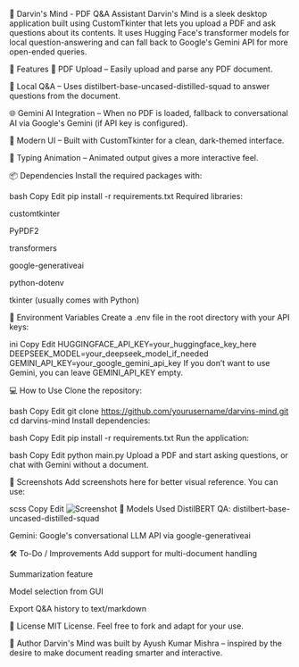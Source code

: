 🧠 Darvin's Mind - PDF Q&A Assistant
Darvin's Mind is a sleek desktop application built using CustomTkinter that lets you upload a PDF and ask questions about its contents. It uses Hugging Face's transformer models for local question-answering and can fall back to Google's Gemini API for more open-ended queries.

🚀 Features
📄 PDF Upload – Easily upload and parse any PDF document.

🤖 Local Q&A – Uses distilbert-base-uncased-distilled-squad to answer questions from the document.

🌐 Gemini AI Integration – When no PDF is loaded, fallback to conversational AI via Google's Gemini (if API key is configured).

🎨 Modern UI – Built with CustomTkinter for a clean, dark-themed interface.

💬 Typing Animation – Animated output gives a more interactive feel.

📦 Dependencies
Install the required packages with:

bash
Copy
Edit
pip install -r requirements.txt
Required libraries:

customtkinter

PyPDF2

transformers

google-generativeai

python-dotenv

tkinter (usually comes with Python)

🔐 Environment Variables
Create a .env file in the root directory with your API keys:

ini
Copy
Edit
HUGGINGFACE_API_KEY=your_huggingface_key_here
DEEPSEEK_MODEL=your_deepseek_model_if_needed
GEMINI_API_KEY=your_google_gemini_api_key
If you don’t want to use Gemini, you can leave GEMINI_API_KEY empty.

💻 How to Use
Clone the repository:

bash
Copy
Edit
git clone https://github.com/yourusername/darvins-mind.git
cd darvins-mind
Install dependencies:

bash
Copy
Edit
pip install -r requirements.txt
Run the application:

bash
Copy
Edit
python main.py
Upload a PDF and start asking questions, or chat with Gemini without a document.

📸 Screenshots
Add screenshots here for better visual reference. You can use:

scss
Copy
Edit
![Screenshot](assets/screenshot.png)
🧠 Models Used
DistilBERT QA: distilbert-base-uncased-distilled-squad

Gemini: Google's conversational LLM API via google-generativeai

🛠 To-Do / Improvements
 Add support for multi-document handling

 Summarization feature

 Model selection from GUI

 Export Q&A history to text/markdown

📃 License
MIT License. Feel free to fork and adapt for your use.

👤 Author
Darvin's Mind was built by Ayush Kumar Mishra – inspired by the desire to make document reading smarter and interactive.


